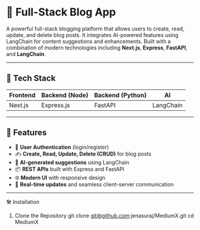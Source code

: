 # 📝 Full-Stack Blog App

A powerful full-stack blogging platform that allows users to create, read, update, and delete blog posts. It integrates AI-powered features using LangChain for content suggestions and enhancements. Built with a combination of modern technologies including **Next.js**, **Express**, **FastAPI**, and **LangChain**.

---

## 🚀 Tech Stack

| Frontend | Backend (Node) | Backend (Python) |     AI    |
|----------|----------------|------------------|-----------|
| Next.js  | Express.js     | FastAPI          | LangChain |

---

## 🔧 Features

- 🔐 **User Authentication** (login/register)
- ✍️ **Create, Read, Update, Delete (CRUD)** for blog posts
- 🧠 **AI-generated suggestions** using LangChain
- 📦 **REST APIs** built with Express and FastAPI
- 🌐 **Modern UI** with responsive design
- 🔄 **Real-time updates** and seamless client-server communication

---

🛠️ Installation
1. Clone the Repository
git clone git@github.com:jenasuraj/MediumX.git
cd MediumX   

